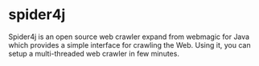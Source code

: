 # spider4j
Spider4j is an open source web crawler expand from webmagic for Java which provides a simple interface for crawling the Web. Using it, you can setup a multi-threaded web crawler in few minutes.
